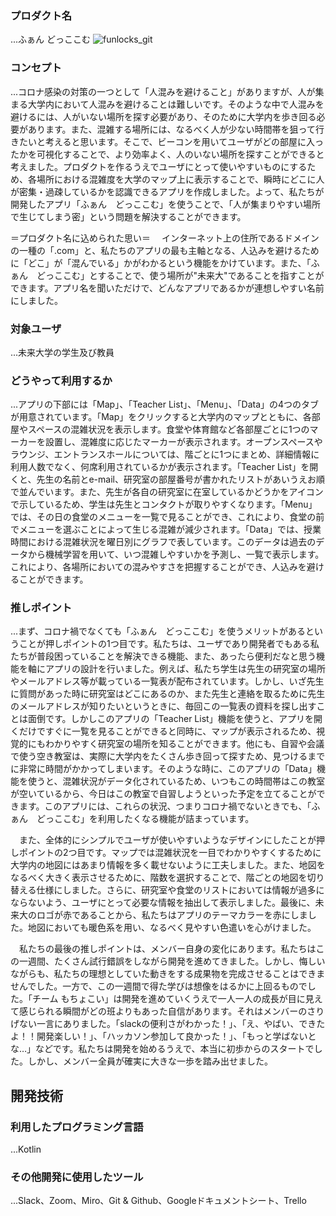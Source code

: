 ### プロダクト名
...ふぁん どっここむ
![funlocks_git](https://user-images.githubusercontent.com/50357319/123221299-c6b36680-d509-11eb-8089-229f492aa748.jpg)

### コンセプト
...コロナ感染の対策の一つとして「人混みを避けること」がありますが、人が集まる大学内において人混みを避けることは難しいです。そのような中で人混みを避けるには、人がいない場所を探す必要があり、そのために大学内を歩き回る必要があります。また、混雑する場所には、なるべく人が少ない時間帯を狙って行きたいと考えると思います。そこで、ビーコンを用いてユーザがどの部屋に入ったかを可視化することで、より効率よく、人のいない場所を探すことができると考えました。プロダクトを作るうえでユーザにとって使いやすいものにするため、各場所における混雑度を大学のマップ上に表示することで、瞬時にどこに人が密集・過疎しているかを認識できるアプリを作成しました。よって、私たちが開発したアプリ「ふぁん　どっここむ」を使うことで、「人が集まりやすい場所で生じてしまう密」という問題を解決することができます。

＝プロダクト名に込められた思い＝
　インターネット上の住所であるドメインの一種の「.com」と、私たちのアプリの最も主軸となる、人込みを避けるために「どこ」が「混んでいる」かがわかるという機能をかけています。また、「ふぁん　どっここむ」とすることで、使う場所が"未来大"であることを指すことができます。アプリ名を聞いただけで、どんなアプリであるかが連想しやすい名前にしました。

### 対象ユーザ
...未来大学の学生及び教員

### どうやって利用するか
...アプリの下部には「Map」、「Teacher List」、「Menu」、「Data」の4つのタブが用意されています。「Map」をクリックすると大学内のマップとともに、各部屋やスペースの混雑状況を表示します。食堂や体育館など各部屋ごとに1つのマーカーを設置し、混雑度に応じたマーカーが表示されます。オープンスペースやラウンジ、エントランスホールについては、階ごとに1つにまとめ、詳細情報に利用人数でなく、何席利用されているかが表示されます。「Teacher List」を開くと、先生の名前とe-mail、研究室の部屋番号が書かれたリストがあいうえお順で並んでいます。また、先生が各自の研究室に在室しているかどうかをアイコンで示しているため、学生は先生とコンタクトが取りやすくなります。「Menu」では、その日の食堂のメニューを一覧で見ることができ、これにより、食堂の前でメニューを選ぶことによって生じる混雑が減少されます。「Data」では、授業時間における混雑状況を曜日別にグラフで表しています。このデータは過去のデータから機械学習を用いて、いつ混雑しやすいかを予測し、一覧で表示します。これにより、各場所においての混みやすさを把握することができ、人込みを避けることができます。

### 推しポイント
...まず、コロナ禍でなくても「ふぁん　どっここむ」を使うメリットがあるということが押しポイントの1つ目です。私たちは、ユーザであり開発者でもある私たちが普段困っていることを解決できる機能、また、あったら便利だなと思う機能を軸にアプリの設計を行いました。例えば、私たち学生は先生の研究室の場所やメールアドレス等が載っている一覧表が配布されています。しかし、いざ先生に質問があった時に研究室はどこにあるのか、また先生と連絡を取るために先生のメールアドレスが知りたいというときに、毎回この一覧表の資料を探し出すことは面倒です。しかしこのアプリの「Teacher List」機能を使うと、アプリを開くだけですぐに一覧を見ることができると同時に、マップが表示されるため、視覚的にもわかりやすく研究室の場所を知ることができます。他にも、自習や会議で使う空き教室は、実際に大学内をたくさん歩き回って探すため、見つけるまでに非常に時間がかかってしまいます。そのような時に、このアプリの「Data」機能を使うと、混雑状況がデータ化されているため、いつもこの時間帯はこの教室が空いているから、今日はこの教室で自習しようといった予定を立てることができます。このアプリには、これらの状況、つまりコロナ禍でないときでも、「ふぁん　どっここむ」を利用したくなる機能が詰まっています。

　また、全体的にシンプルでユーザが使いやすいようなデザインにしたことが押しポイントの2つ目です。マップでは混雑状況を一目でわかりやすくするために大学内の地図にはあまり情報を多く載せないように工夫しました。また、地図をなるべく大きく表示させるために、階数を選択することで、階ごとの地図を切り替える仕様にしました。さらに、研究室や食堂のリストにおいては情報が過多にならないよう、ユーザにとって必要な情報を抽出して表示しました。最後に、未来大のロゴが赤であることから、私たちはアプリのテーマカラーを赤にしました。地図においても暖色系を用い、なるべく見やすい色遣いを心がけました。
 
　私たちの最後の推しポイントは、メンバー自身の変化にあります。私たちはこの一週間、たくさん試行錯誤をしながら開発を進めてきました。しかし、悔しいながらも、私たちの理想としていた動きをする成果物を完成させることはできませんでした。一方で、この一週間で得た学びは想像をはるかに上回るものでした。「チーム もちょこい」は開発を進めていくうえで一人一人の成長が目に見えて感じられる瞬間がどの班よりもあった自信があります。それはメンバーのさりげない一言にありました。「slackの便利さがわかった！」、「え、やばい、できたよ！！開発楽しい！」、「ハッカソン参加して良かった！」、「もっと学ばないとな…」などです。私たちは開発を始めるうえで、本当に初歩からのスタートでした。しかし、メンバー全員が確実に大きな一歩を踏み出せました。

## 開発技術
### 利用したプログラミング言語
...Kotlin

### その他開発に使用したツール
...Slack、Zoom、Miro、Git & Github、Googleドキュメントシート、Trello

